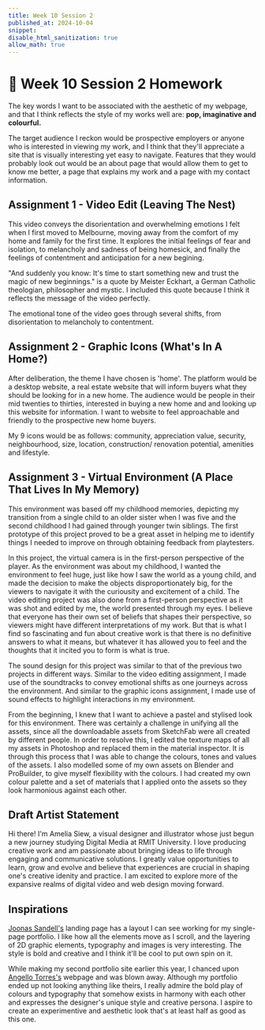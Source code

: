 ```yaml
---
title: Week 10 Session 2
published_at: 2024-10-04
snippet: 
disable_html_sanitization: true
allow_math: true
---
```


# :page_with_curl: Week 10 Session 2 Homework 

The key words I want to be associated with the aesthetic of my webpage, and that I think reflects the style of my works well are: <b>pop, imaginative and colourful.</b>

The target audience I reckon would be prospective employers or anyone who is interested in viewing my work, and I think that they'll appreciate a site that is visually interesting yet easy to navigate. Features that they would probably look out would be an about page that would allow them to get to know me better, a page that explains my work and a page with my contact information.

## Assignment 1 - Video Edit (Leaving The Nest)

This video conveys the disorientation and overwhelming emotions I felt when I first moved to Melbourne, moving away from the comfort of my home and family for the first time. It explores the initial feelings of fear and isolation, to melancholy and sadness of being homesick, and finally the feelings of contentment and anticipation for a new begining.

"And suddenly you know: It's time to start something new and trust the magic of new beginnings." is a quote by Meister Eckhart, a German Catholic theologian, philosopher and mystic. I included this quote because I think it reflects the message of the video perfectly.

The emotional tone of the video goes through several shifts, from disorientation to melancholy to contentment. 

## Assignment 2 - Graphic Icons (What's In A Home?)

After deliberation, the theme I have chosen is 'home'. The platform would be a desktop website, a real estate website that will inform buyers what they should be looking for in a new home. The audience would be people in their mid twenties to thirties, interested in buying a new home and and looking up this website for information. I want to website to feel approachable and friendly to the prospective new home buyers.

My 9 icons would be as follows: community, appreciation value, security, neighbourhood, size, location, construction/ renovation potential, amenities and lifestyle.



## Assignment 3 - Virtual Environment (A Place That Lives In My Memory)

This environment was based off my childhood memories, depicting my transition from a single child to an older sister when I was five and the second childhood I had gained through younger twin siblings. The first prototype of this project proved to be a great asset in helping me to identify things I needed to improve on through obtaining feedback from playtesters. 

In this project, the virtual camera is in the first-person perspective of the player. As the environment was about my childhood, I wanted the environment to feel huge, just like how I saw the world as a young child, and made the decision to make the objects disproportionately big, for the viewers to navigate it with the curiousity and excitement of a child.  The video editing project was also done from a first-person perspective as it was shot and edited by me, the world presented through my eyes. I believe that everyone has their own set of beliefs that shapes their perspective, so viewers might have different interpretations of my work. But that is what I find so fascinating and fun about creative work is that there is no definitive answers to what it means, but whatever it has allowed you to feel and the thoughts that it incited you to form is what is true.

The sound design for this project was similar to that of the previous two projects in different ways. Similar to the video editing assignment, I made use of the soundtracks to convey emotional shifts as one journeys across the environment. And similar to the graphic icons assignment, I made use of sound effects to highlight interactions in my environment. 

From the beginning, I knew that I want to achieve a pastel and stylised look for this environment. There was certainly a challenge in unifying all the assets, since all the downloadable assets from SketchFab were all created by different people. In order to resolve this, I edited the texture maps of all my assets in Photoshop and replaced them in the material inspector. It is through this process that I was able to change the colours, tones and values of the assets. I also modelled some of my own assets on Blender and ProBuilder, to give myself flexibility with the colours. I had created my own colour palette and a set of materials that I applied onto the assets so they look harmonious against each other. 



## Draft Artist Statement 

Hi there! I'm Amelia Siew, a visual designer and illustrator whose just begun a new journey studying Digital Media at RMIT University. I love producing creative work and am passionate about bringing ideas to life through engaging and communicative solutions. I greatly value opportunities to learn, grow and evolve and believe that experiences are crucial in shaping one's creative idenity and practice. I am excited to explore more of the expansive realms of digital video and web design moving forward.

## Inspirations

[Joonas Sandell's](https://joonassandell.com/) landing page has a layout I can see working for my single-page portfolio. I like how all the elements move as I scroll, and the layering of 2D graphic elements, typography and images is very interesting. The style is bold and creative and I think it'll be cool to put own spin on it.

While making my second portfolio site earlier this year, I chanced upon [Angello Torres's](https://angellotorres.com/) webpage and was blown away. Although my portfolio ended up not looking anything like theirs, I really admire the bold play of colours and typography that somehow exists in harmony with each other and expresses the designer's unique style and creative persona. I aspire to create an experimentive and aesthetic look that's at least half as good as this one.

